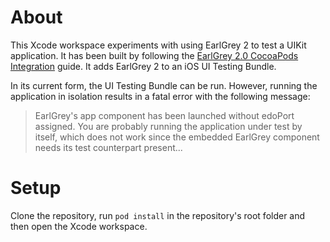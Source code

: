# About

This Xcode workspace experiments with using EarlGrey 2 to test a UIKit application. It has been built by following the [EarlGrey 2.0 CocoaPods Integration](https://github.com/google/EarlGrey/blob/earlgrey2/docs/cocoapods-setup.md) guide. It adds EarlGrey 2 to an iOS UI Testing Bundle.

In its current form, the UI Testing Bundle can be run. However, running the application in isolation results in a fatal error with the following message:

> EarlGrey's app component has been launched without edoPort assigned.
> You are probably running the application under test by itself,
> which does not work since the embedded EarlGrey component needs its test counterpart present...

# Setup

Clone the repository, run `pod install` in the repository's root folder and then open the Xcode workspace.
